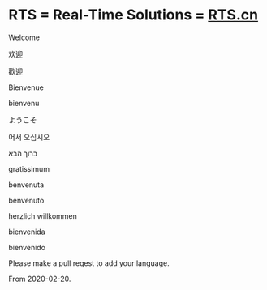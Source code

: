 # RTS = Real-Time Solutions = [RTS.cn](http://rts.cn)

Welcome

欢迎

歡迎

Bienvenue

bienvenu

ようこそ

어서 오십시오

ברוך הבא

gratissimum

benvenuta

benvenuto

herzlich willkommen

bienvenida

bienvenido

Please make a pull reqest to add your language.















From 2020-02-20.
